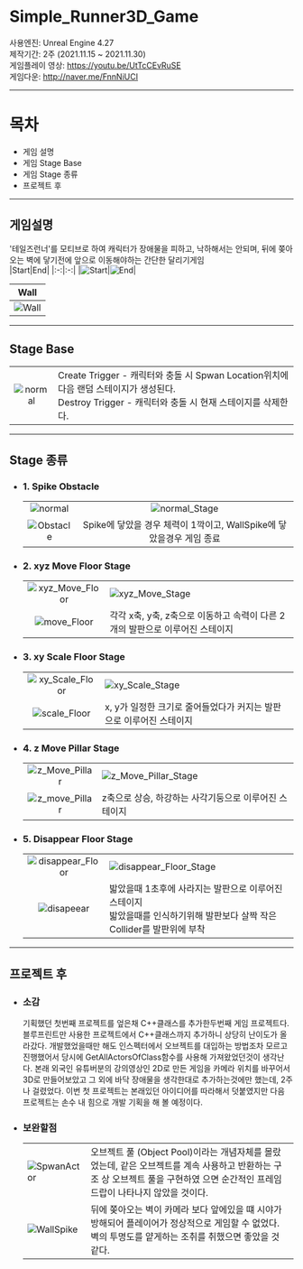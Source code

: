 # Simple_Runner3D_Game

사용엔진: Unreal Engine 4.27  
제작기간: 2주 (2021.11.15 ~ 2021.11.30)  
게임플레이 영상: https://youtu.be/UtTcCEvRuSE  
게임다운: http://naver.me/FnnNiUCI

---

# 목차
+ 게임 설명
+ 게임 Stage Base
+ 게임 Stage 종류
+ 프로젝트 후
---

## 게임설명
'테일즈런너'를 모티브로 하여 캐릭터가 장애물을 피하고, 낙하해서는 안되며, 뒤에 쫒아오는 벽에 닿기전에 앞으로 이동해야하는 간단한 달리기게임  
|Start|End|
|:-:|:-:|
|![Start](./ReadMeImg/start.gif)|![End](./ReadMeImg/end.gif)|

|Wall|
|:-:|
|![Wall](./ReadMeImg/Wall.gif)|

---
## Stage Base  

|||
|:-:|:---|
![normal](./ReadMeImg/Stage_Base.png)| Create Trigger - 캐릭터와 충돌 시 Spwan Location위치에 다음 랜덤 스테이지가 생성된다. <br/> Destroy Trigger - 캐릭터와 충돌 시 현재 스테이지를 삭제한다. 
---
## Stage 종류  
  
+ ### 1. Spike Obstacle  

  |||
  |:-:|:-:|
  |![normal](./ReadMeImg/normal.gif)|![normal_Stage](./ReadMeImg/normal_Stage.PNG)|
  |![Obstacle](./ReadMeImg/obstacle.PNG)|Spike에 닿았을 경우 체력이 1깍이고, WallSpike에 닿았을경우 게임 종료|


+ ### 2. xyz Move Floor Stage  

  |||
  |:-:|:---|
  |![xyz_Move_Floor](./ReadMeImg/xyz_Move_Floor.gif)|![xyz_Move_Stage](./ReadMeImg/xyz_Move_Floor_Stage.PNG)|
  |![move_Floor](./ReadMeImg/move_Floor.PNG) | 각각 x축, y축, z축으로 이동하고 속력이 다른 2개의 발판으로 이루어진 스테이지|


* ### 3. xy Scale Floor Stage  

  |||
  |:-:|:---|
  |![xy_Scale_Floor](./ReadMeImg/xy_Scale_Floor.gif)|![xy_Scale_Stage](./ReadMeImg/xy_Scale_Floor_Stage.PNG)|
  |![scale_Floor](./ReadMeImg/scale_Floor.PNG) | x, y가 일정한 크기로 줄어들었다가 커지는 발판으로 이루어진 스테이지|


* ### 4. z Move Pillar Stage  

  |||
  |:-:|:---|
  |![z_Move_Pillar](./ReadMeImg/z_Move_Pillar.gif)|![z_Move_Pillar_Stage](./ReadMeImg/z_Move_Pillar_Stage.PNG)|
  |![z_move_Pillar](./ReadMeImg/z_move_Pillar.PNG) | z축으로 상승, 하강하는 사각기둥으로 이루어진 스테이지|


* ### 5. Disappear Floor Stage

  |||
  |:-:|:---|
  |![disappear_Floor](./ReadMeImg/disappear_Floor.gif)|![disappear_Floor_Stage](./ReadMeImg/disappear_Floor_Stage.PNG)|
  |![disapeear](./ReadMeImg/disapeear.PNG) | 밟았을때 1초후에 사라지는 발판으로 이루어진 스테이지 <br/> 밟았을때를 인식하기위해 발판보다 살짝 작은 Collider를 발판위에 부착|

---

## 프로젝트 후

* ### 소감 
  기획했던 첫번째 프로젝트를 엎은채 C++클래스를 추가한두번째 게임 프로젝트다.  블루프린트만 사용한 프로젝트에서 C++클래스까지 추가하니 상당히 난이도가 올라갔다.  개발했었을때만 해도  인스펙터에서 오브젝트를 대입하는 방법조차 모르고 진행했어서 당시에 GetAllActorsOfClass함수를 사용해 가져왔었던것이 생각난다.  본래 외국인 유튜버분의 강의영상인 2D로 만든 게임을 카메라 위치를 바꾸어서 3D로 만들어보았고 그 외에 바닥 장애물을 생각한대로 추가하는것에만 했는데, 2주나 걸렸었다.  이번 첫 프로젝트는 본래있던 아이디어를 따라해서 덧붙였지만 다음 프로젝트는 손수 내 힘으로 개발 기획을 해 볼 예정이다.
  
* ### 보완할점  
  |||
  |---|---|
  |![SpwanActor](./ReadMeImg/SpawnActor.PNG)|오브젝트 풀 (Object Pool)이라는 개념자체를 몰랐었는데, 같은 오브젝트를 계속 사용하고 반환하는 구조 상 오브젝트 풀을 구현하였  으면 순간적인 프레임드랍이 나타나지 않았을 것이다.|
  |![WallSpike](https://user-images.githubusercontent.com/22339727/162586627-839969c7-af7a-4584-9dd3-4bbf86d43177.PNG)|뒤에 쫒아오는 벽이 카메라 보다 앞에있을 떄 시야가 방해되어 플레이어가 정상적으로 게임할 수 없었다. 벽의 투명도를 얕게하는 조취를 취했으면 좋았을 것 같다.

